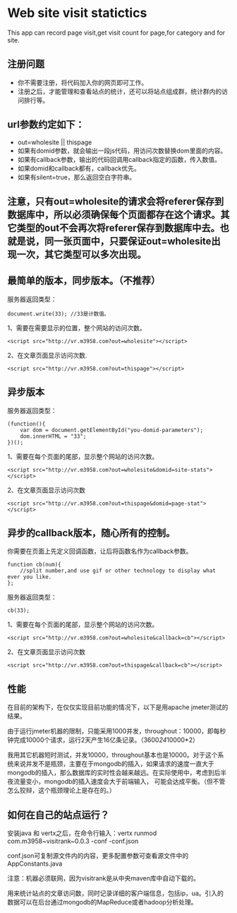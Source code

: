 # Web site visit statictics

This app can record page visit,get visit count for page,for category and for site.

## 注册问题

* 你不需要注册，将代码加入你的网页即可工作。
* 注册之后，才能管理和查看站点的统计，还可以将站点组成群，统计群内的访问排行等。

## url参数约定如下：

* out=wholesite || thispage
* 如果有domid参数，就会输出一段js代码，用访问次数替换dom里面的内容。
* 如果有callback参数，输出的代码回调用callback指定的函数，传入数值。
* 如果domid和callback都有，callback优先。
* 如果有silent=true，那么返回空白字符串。


## 注意，只有out=wholesite的请求会将referer保存到数据库中，所以必须确保每个页面都存在这个请求。其它类型的out不会再次将referer保存到数据库中去。也就是说，同一张页面中，只要保证out=wholesite出现一次，其它类型可以多次出现。

## 最简单的版本，同步版本。（不推荐）

服务器返回类型：
```
document.write(33); //33是计数值。
```

1、需要在需要显示的位置，整个网站的访问次数。

```
<script src="http://vr.m3958.com?out=wholesite"></script>
```

2、在文章页面显示访问次数.

```
<script src="http://vr.m3958.com?out=thispage"></script>
```
## 异步版本

服务器返回类型：
```
(function(){
	var dom = document.getElementById("you-domid-parameters");
	dom.innerHTML = "33";
})();
```

1、需要在每个页面的尾部，显示整个网站的访问次数。

```
<script src="http://vr.m3958.com?out=wholesite&domid=site-stats"></script>
```

2、在文章页面显示访问次数

```
<script src="http://vr.m3958.com?out=thispage&domid=page-stat"></script>
```

## 异步的callback版本，随心所有的控制。

你需要在页面上先定义回调函数，让后将函数名作为callback参数。

```
function cb(num){
	//split number,and use gif or other technology to display what ever you like.
};
```

服务器返回类型：
```
cb(33);
```

1、需要在每个页面的尾部，显示整个网站的访问次数。

```
<script src="http://vr.m3958.com?out=wholesite&callback=cb"></script>
```
2、在文章页面显示访问次数

```
<script src="http://vr.m3958.com?out=thispage&callback=cb"></script>
```


## 性能

在目前的架构下，在仅仅实现目前功能的情况下，以下是用apache jmeter测试的结果。

由于运行jmeter机器的限制，只能采用1000并发，throughout：10000，即每秒钟完成10000个请求，运行2天产生16亿条记录。（3600*24*10000*2）

我用其它机器短时测试，并发10000，throughout基本也是10000。对于这个系统来说并发不是瓶颈，主要在于mongodb的插入，如果请求的速度一直大于mongodb的插入，那么数据库的实时性会越来越远。在实际使用中，考虑到后半夜流量变小，mongodb的插入速度会大于前端输入，
可能会达成平衡。（但不管怎么狡辩，这个瓶颈理论上是存在的。）


## 如何在自己的站点运行？

安装java 和 vertx之后，在命令行输入：vertx runmod com.m3958~visitrank~0.0.3 -conf -conf.json

conf.json可复制源文件内的内容，更多配置参数可查看源文件中的AppConstants.java

注意：机器必须联网，因为visitrank是从中央maven库中自动下载的。

用来统计站点的文章访问数，同时记录详细的客户端信息，包括ip，ua。引入的数据可以在后台通过mongodb的MapReduce或者hadoop分析处理。
